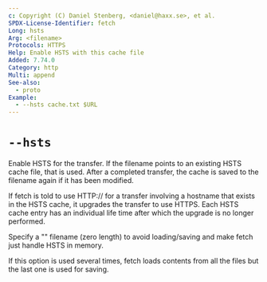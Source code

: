 ```yaml
---
c: Copyright (C) Daniel Stenberg, <daniel@haxx.se>, et al.
SPDX-License-Identifier: fetch
Long: hsts
Arg: <filename>
Protocols: HTTPS
Help: Enable HSTS with this cache file
Added: 7.74.0
Category: http
Multi: append
See-also:
  - proto
Example:
  - --hsts cache.txt $URL
---
```


# `--hsts`

Enable HSTS for the transfer. If the filename points to an existing HSTS cache
file, that is used. After a completed transfer, the cache is saved to the
filename again if it has been modified.

If fetch is told to use HTTP:// for a transfer involving a hostname that exists
in the HSTS cache, it upgrades the transfer to use HTTPS. Each HSTS cache
entry has an individual life time after which the upgrade is no longer
performed.

Specify a "" filename (zero length) to avoid loading/saving and make fetch just
handle HSTS in memory.

If this option is used several times, fetch loads contents from all the
files but the last one is used for saving.
